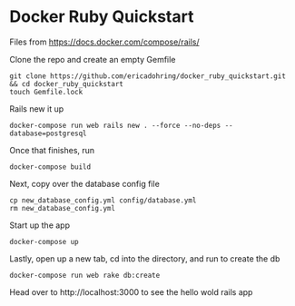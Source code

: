 # Docker Ruby Quickstart
Files from https://docs.docker.com/compose/rails/

Clone the repo and create an empty Gemfile
```
git clone https://github.com/ericadohring/docker_ruby_quickstart.git && cd docker_ruby_quickstart
touch Gemfile.lock
```

Rails new it up 
```
docker-compose run web rails new . --force --no-deps --database=postgresql
```

Once that finishes, run 
```
docker-compose build
```

Next, copy over the database config file
```
cp new_database_config.yml config/database.yml
rm new_database_config.yml
```

Start up the app
```
docker-compose up
```

Lastly, open up a new tab, cd into the directory, and run to create the db
```
docker-compose run web rake db:create
```

Head over to http://localhost:3000 to see the hello wold rails app 
